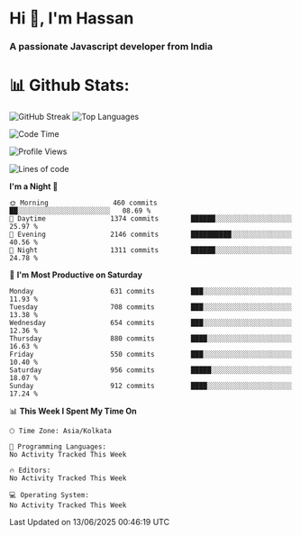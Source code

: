 # Hi 👋, I'm Hassan
### A passionate Javascript developer from India


# 📊 Github Stats:
![GitHub Streak](https://github-readme-streak-stats.herokuapp.com/?user=codeblooded47&theme=dracula&hide_border=false)
![Top Languages](https://github-readme-stats.vercel.app/api/top-langs/?username=codeblooded47&layout=compact&theme=dracula)



<!--START_SECTION:waka-->
![Code Time](http://img.shields.io/badge/Code%20Time-883%20hrs%201%20min-blue)

![Profile Views](http://img.shields.io/badge/Profile%20Views-0-blue)

![Lines of code](https://img.shields.io/badge/From%20Hello%20World%20I%27ve%20Written-24.0%20million%20lines%20of%20code-blue)

**I'm a Night 🦉** 

```text
🌞 Morning                460 commits         ██░░░░░░░░░░░░░░░░░░░░░░░   08.69 % 
🌆 Daytime                1374 commits        ██████░░░░░░░░░░░░░░░░░░░   25.97 % 
🌃 Evening                2146 commits        ██████████░░░░░░░░░░░░░░░   40.56 % 
🌙 Night                  1311 commits        ██████░░░░░░░░░░░░░░░░░░░   24.78 % 
```
📅 **I'm Most Productive on Saturday** 

```text
Monday                   631 commits         ███░░░░░░░░░░░░░░░░░░░░░░   11.93 % 
Tuesday                  708 commits         ███░░░░░░░░░░░░░░░░░░░░░░   13.38 % 
Wednesday                654 commits         ███░░░░░░░░░░░░░░░░░░░░░░   12.36 % 
Thursday                 880 commits         ████░░░░░░░░░░░░░░░░░░░░░   16.63 % 
Friday                   550 commits         ███░░░░░░░░░░░░░░░░░░░░░░   10.40 % 
Saturday                 956 commits         █████░░░░░░░░░░░░░░░░░░░░   18.07 % 
Sunday                   912 commits         ████░░░░░░░░░░░░░░░░░░░░░   17.24 % 
```


📊 **This Week I Spent My Time On** 

```text
🕑︎ Time Zone: Asia/Kolkata

💬 Programming Languages: 
No Activity Tracked This Week

🔥 Editors: 
No Activity Tracked This Week

💻 Operating System: 
No Activity Tracked This Week
```


 Last Updated on 13/06/2025 00:46:19 UTC
<!--END_SECTION:waka-->

